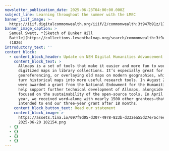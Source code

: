 ```yaml
---
newsletter_publication_date: 2025-06-23T04:00:00.000Z
subject_line: Learning throughout the summer with the LMEC
banner_iiif_image: >-
  https://iiif.digitalcommonwealth.org/iiif/2/commonwealth:3t947b91z/173,169,4428,2861/1200,/0/default.jpg
banner_image_caption: >
  Samuel Swett, *[Sketch of Bunker Hill
  Battle](https://collections.leventhalmap.org/search/commonwealth:3t947b90p)*
  (1826)
introductory_text: ''
content_block:
  - content_block_header: Update on NEH Digital Humanities Advancement Grant
    content_block_text: >
      Allmaps is a set of tools that make it easier and more fun to work with
      digitized maps in library collections. It’s especially great for
      georeferencing, or overlaying old maps on modern geographies, which can
      turn historical maps into more useful research tools. In August 2023, we
      were awarded a grant from the National Endowment for the Humanities to
      help support further technical development of Allmaps, alongside work
      focused on the sustainability of the open-source tools. In April of this
      year, we received word—along with nearly 1500 other grantees—that the NEH
      intended to end our three-year grant after 18 months. 
    content_block_button_text: Read our statement
    content_block_image: >-
      https://assets.tina.io/097f9d05-d307-4978-823b-d332ea55d27e/Screenshot
      2025-06-20 102154.png
  - {}
  - {}
  - {}
  - {}
---
```


